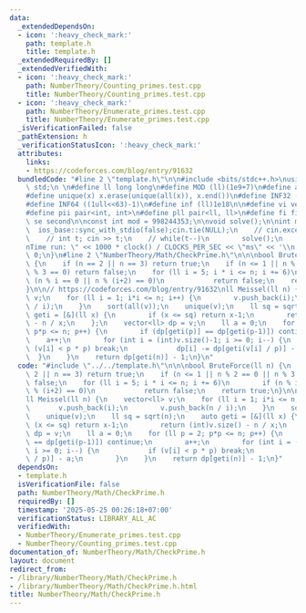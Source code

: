 ```yaml
---
data:
  _extendedDependsOn:
  - icon: ':heavy_check_mark:'
    path: template.h
    title: template.h
  _extendedRequiredBy: []
  _extendedVerifiedWith:
  - icon: ':heavy_check_mark:'
    path: NumberTheory/Counting_primes.test.cpp
    title: NumberTheory/Counting_primes.test.cpp
  - icon: ':heavy_check_mark:'
    path: NumberTheory/Enumerate_primes.test.cpp
    title: NumberTheory/Enumerate_primes.test.cpp
  _isVerificationFailed: false
  _pathExtension: h
  _verificationStatusIcon: ':heavy_check_mark:'
  attributes:
    links:
    - https://codeforces.com/blog/entry/91632
  bundledCode: "#line 2 \"template.h\"\n\n#include <bits/stdc++.h>\nusing namespace\
    \ std;\n \n#define ll long long\n#define MOD (ll)(1e9+7)\n#define all(x) (x).begin(),(x).end()\n\
    #define unique(x) x.erase(unique(all(x)), x.end())\n#define INF32 ((1ull<<31)-1)\n\
    #define INF64 ((1ull<<63)-1)\n#define inf (ll)1e18\n\n#define vi vector<int>\n\
    #define pii pair<int, int>\n#define pll pair<ll, ll>\n#define fi first\n#define\
    \ se second\n\nconst int mod = 998244353;\n\nvoid solve();\n\nint main(){\n  \
    \  ios_base::sync_with_stdio(false);cin.tie(NULL);\n    // cin.exceptions(cin.failbit);\n\
    \    // int t; cin >> t;\n    // while(t--)\n        solve();\n    cerr << \"\\\
    nTime run: \" << 1000 * clock() / CLOCKS_PER_SEC << \"ms\" << '\\n';\n    return\
    \ 0;\n}\n#line 2 \"NumberTheory/Math/CheckPrime.h\"\n\n\nbool BruteForce(ll n)\
    \ {\n    if (n == 2 || n == 3) return true;\n    if (n <= 1 || n % 2 == 0 || n\
    \ % 3 == 0) return false;\n    for (ll i = 5; i * i <= n; i += 6)\n        if\
    \ (n % i == 0 || n % (i+2) == 0)\n            return false;\n    return true;\n\
    }\n\n// https://codeforces.com/blog/entry/91632\nll Meissel(ll n) {\n    vector<ll>\
    \ v;\n    for (ll i = 1; i*i <= n; i++) {\n        v.push_back(i);\n        v.push_back(n\
    \ / i);\n    }\n    sort(all(v));\n    unique(v);\n    ll sq = sqrt(n);\n    auto\
    \ geti = [&](ll x) {\n        if (x <= sq) return x-1;\n        return (int)v.size()\
    \ - n / x;\n    };\n    vector<ll> dp = v;\n    ll a = 0;\n    for (ll p = 2;\
    \ p*p <= n; p++) {\n        if (dp[geti(p)] == dp[geti(p-1)]) continue;\n    \
    \    a++;\n        for (int i = (int)v.size()-1; i >= 0; i--) {\n            if\
    \ (v[i] < p * p) break;\n            dp[i] -= dp[geti(v[i] / p)] - a;\n      \
    \  }\n    }\n    return dp[geti(n)] - 1;\n}\n"
  code: "#include \"../../template.h\"\n\n\nbool BruteForce(ll n) {\n    if (n ==\
    \ 2 || n == 3) return true;\n    if (n <= 1 || n % 2 == 0 || n % 3 == 0) return\
    \ false;\n    for (ll i = 5; i * i <= n; i += 6)\n        if (n % i == 0 || n\
    \ % (i+2) == 0)\n            return false;\n    return true;\n}\n\n// https://codeforces.com/blog/entry/91632\n\
    ll Meissel(ll n) {\n    vector<ll> v;\n    for (ll i = 1; i*i <= n; i++) {\n \
    \       v.push_back(i);\n        v.push_back(n / i);\n    }\n    sort(all(v));\n\
    \    unique(v);\n    ll sq = sqrt(n);\n    auto geti = [&](ll x) {\n        if\
    \ (x <= sq) return x-1;\n        return (int)v.size() - n / x;\n    };\n    vector<ll>\
    \ dp = v;\n    ll a = 0;\n    for (ll p = 2; p*p <= n; p++) {\n        if (dp[geti(p)]\
    \ == dp[geti(p-1)]) continue;\n        a++;\n        for (int i = (int)v.size()-1;\
    \ i >= 0; i--) {\n            if (v[i] < p * p) break;\n            dp[i] -= dp[geti(v[i]\
    \ / p)] - a;\n        }\n    }\n    return dp[geti(n)] - 1;\n}"
  dependsOn:
  - template.h
  isVerificationFile: false
  path: NumberTheory/Math/CheckPrime.h
  requiredBy: []
  timestamp: '2025-05-25 00:26:18+07:00'
  verificationStatus: LIBRARY_ALL_AC
  verifiedWith:
  - NumberTheory/Enumerate_primes.test.cpp
  - NumberTheory/Counting_primes.test.cpp
documentation_of: NumberTheory/Math/CheckPrime.h
layout: document
redirect_from:
- /library/NumberTheory/Math/CheckPrime.h
- /library/NumberTheory/Math/CheckPrime.h.html
title: NumberTheory/Math/CheckPrime.h
---
```

